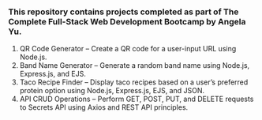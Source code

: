 ### This repository contains projects completed as part of The Complete Full-Stack Web Development Bootcamp by Angela Yu.
1) QR Code Generator – Create a QR code for a user-input URL using Node.js.
2) Band Name Generator – Generate a random band name using Node.js, Express.js, and EJS.
3) Taco Recipe Finder – Display taco recipes based on a user’s preferred protein option using Node.js, Express.js, EJS, and JSON.
4) API CRUD Operations – Perform GET, POST, PUT, and DELETE requests to Secrets API using Axios and REST API principles.